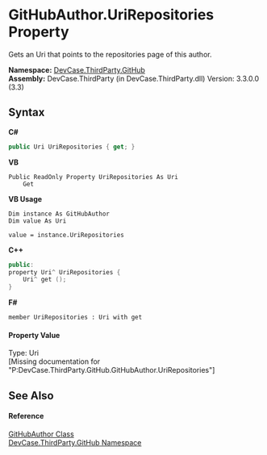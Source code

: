 # GitHubAuthor.UriRepositories Property 
 

Gets an Uri that points to the repositories page of this author.

**Namespace:**&nbsp;<a href="N_DevCase_ThirdParty_GitHub">DevCase.ThirdParty.GitHub</a><br />**Assembly:**&nbsp;DevCase.ThirdParty (in DevCase.ThirdParty.dll) Version: 3.3.0.0 (3.3)

## Syntax

**C#**<br />
``` C#
public Uri UriRepositories { get; }
```

**VB**<br />
``` VB
Public ReadOnly Property UriRepositories As Uri
	Get
```

**VB Usage**<br />
``` VB Usage
Dim instance As GitHubAuthor
Dim value As Uri

value = instance.UriRepositories

```

**C++**<br />
``` C++
public:
property Uri^ UriRepositories {
	Uri^ get ();
}
```

**F#**<br />
``` F#
member UriRepositories : Uri with get

```


#### Property Value
Type: Uri<br />\[Missing <value> documentation for "P:DevCase.ThirdParty.GitHub.GitHubAuthor.UriRepositories"\]

## See Also


#### Reference
<a href="T_DevCase_ThirdParty_GitHub_GitHubAuthor">GitHubAuthor Class</a><br /><a href="N_DevCase_ThirdParty_GitHub">DevCase.ThirdParty.GitHub Namespace</a><br />